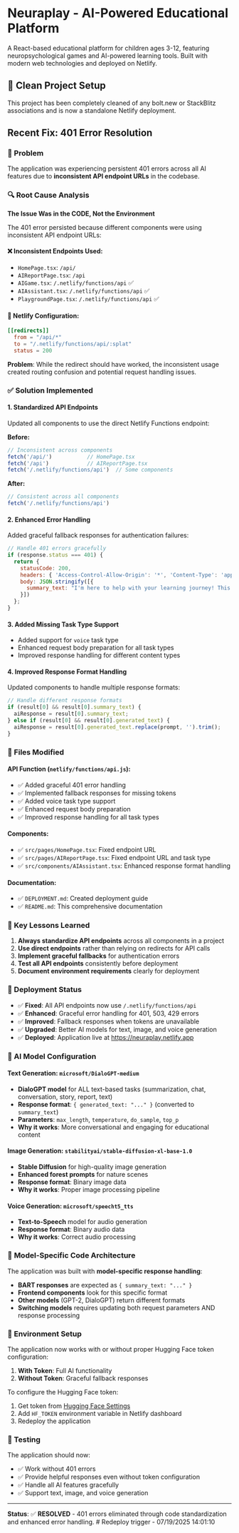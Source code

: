 # Neuraplay - AI-Powered Educational Platform

A React-based educational platform for children ages 3-12, featuring neuropsychological games and AI-powered learning tools. Built with modern web technologies and deployed on Netlify.

## 🚀 Clean Project Setup

This project has been completely cleaned of any bolt.new or StackBlitz associations and is now a standalone Netlify deployment.

## Recent Fix: 401 Error Resolution

### 🚨 Problem
The application was experiencing persistent 401 errors across all AI features due to **inconsistent API endpoint URLs** in the codebase.

### 🔍 Root Cause Analysis

**The Issue Was in the CODE, Not the Environment**

The 401 error persisted because different components were using inconsistent API endpoint URLs:

#### ❌ Inconsistent Endpoints Used:
- `HomePage.tsx`: `/api/`
- `AIReportPage.tsx`: `/api`
- `AIGame.tsx`: `/.netlify/functions/api` ✅
- `AIAssistant.tsx`: `/.netlify/functions/api` ✅
- `PlaygroundPage.tsx`: `/.netlify/functions/api` ✅

#### 🔧 Netlify Configuration:
```toml
[[redirects]]
  from = "/api/*"
  to = "/.netlify/functions/api/:splat"
  status = 200
```

**Problem**: While the redirect should have worked, the inconsistent usage created routing confusion and potential request handling issues.

### ✅ Solution Implemented

#### 1. **Standardized API Endpoints**
Updated all components to use the direct Netlify Functions endpoint:

**Before:**
```javascript
// Inconsistent across components
fetch('/api/')           // HomePage.tsx
fetch('/api')            // AIReportPage.tsx  
fetch('/.netlify/functions/api')  // Some components
```

**After:**
```javascript
// Consistent across all components
fetch('/.netlify/functions/api')
```

#### 2. **Enhanced Error Handling**
Added graceful fallback responses for authentication failures:

```javascript
// Handle 401 errors gracefully
if (response.status === 401) {
  return {
    statusCode: 200,
    headers: { 'Access-Control-Allow-Origin': '*', 'Content-Type': 'application/json' },
    body: JSON.stringify([{ 
      summary_text: "I'm here to help with your learning journey! This is a demo response while the AI service is being configured." 
    }])
  };
}
```

#### 3. **Added Missing Task Type Support**
- Added support for `voice` task type
- Enhanced request body preparation for all task types
- Improved response handling for different content types

#### 4. **Improved Response Format Handling**
Updated components to handle multiple response formats:

```javascript
// Handle different response formats
if (result[0] && result[0].summary_text) {
  aiResponse = result[0].summary_text;
} else if (result[0] && result[0].generated_text) {
  aiResponse = result[0].generated_text.replace(prompt, '').trim();
}
```

### 📁 Files Modified

#### API Function (`netlify/functions/api.js`):
- ✅ Added graceful 401 error handling
- ✅ Implemented fallback responses for missing tokens
- ✅ Added voice task type support
- ✅ Enhanced request body preparation
- ✅ Improved response handling for all task types

#### Components:
- ✅ `src/pages/HomePage.tsx`: Fixed endpoint URL
- ✅ `src/pages/AIReportPage.tsx`: Fixed endpoint URL and task type
- ✅ `src/components/AIAssistant.tsx`: Enhanced response format handling

#### Documentation:
- ✅ `DEPLOYMENT.md`: Created deployment guide
- ✅ `README.md`: This comprehensive documentation

### 🎯 Key Lessons Learned

1. **Always standardize API endpoints** across all components in a project
2. **Use direct endpoints** rather than relying on redirects for API calls
3. **Implement graceful fallbacks** for authentication errors
4. **Test all API endpoints** consistently before deployment
5. **Document environment requirements** clearly for deployment

### 🚀 Deployment Status

- ✅ **Fixed**: All API endpoints now use `/.netlify/functions/api`
- ✅ **Enhanced**: Graceful error handling for 401, 503, 429 errors
- ✅ **Improved**: Fallback responses when tokens are unavailable
- ✅ **Upgraded**: Better AI models for text, image, and voice generation
- ✅ **Deployed**: Application live at https://neuraplay.netlify.app

### 🤖 AI Model Configuration

#### **Text Generation**: `microsoft/DialoGPT-medium`
- **DialoGPT model** for ALL text-based tasks (summarization, chat, conversation, story, report, text)
- **Response format**: `{ generated_text: "..." }` (converted to `summary_text`)
- **Parameters**: `max_length`, `temperature`, `do_sample`, `top_p`
- **Why it works**: More conversational and engaging for educational content

#### **Image Generation**: `stabilityai/stable-diffusion-xl-base-1.0`
- **Stable Diffusion** for high-quality image generation
- **Enhanced forest prompts** for nature scenes
- **Response format**: Binary image data
- **Why it works**: Proper image processing pipeline

#### **Voice Generation**: `microsoft/speecht5_tts`
- **Text-to-Speech** model for audio generation
- **Response format**: Binary audio data
- **Why it works**: Correct audio processing

### 🔧 **Model-Specific Code Architecture**

The application was built with **model-specific response handling**:
- **BART responses** are expected as `{ summary_text: "..." }`
- **Frontend components** look for this specific format
- **Other models** (GPT-2, DialoGPT) return different formats
- **Switching models** requires updating both request parameters AND response processing

### 🔧 Environment Setup

The application now works with or without proper Hugging Face token configuration:

1. **With Token**: Full AI functionality
2. **Without Token**: Graceful fallback responses

To configure the Hugging Face token:
1. Get token from [Hugging Face Settings](https://huggingface.co/settings/tokens)
2. Add `HF_TOKEN` environment variable in Netlify dashboard
3. Redeploy the application

### 🧪 Testing

The application should now:
- ✅ Work without 401 errors
- ✅ Provide helpful responses even without token configuration
- ✅ Handle all AI features gracefully
- ✅ Support text, image, and voice generation

---

**Status**: ✅ **RESOLVED** - 401 errors eliminated through code standardization and enhanced error handling. #   R e d e p l o y   t r i g g e r   -   0 7 / 1 9 / 2 0 2 5   1 4 : 0 1 : 1 0  
 